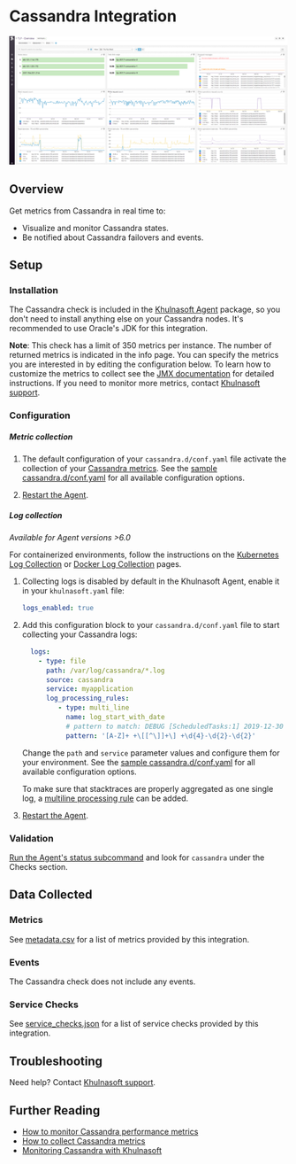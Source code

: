 # Cassandra Integration

![Cassandra default dashboard][1]

## Overview

Get metrics from Cassandra in real time to:

- Visualize and monitor Cassandra states.
- Be notified about Cassandra failovers and events.

## Setup

### Installation

The Cassandra check is included in the [Khulnasoft Agent][2] package, so you don't need to install anything else on your Cassandra nodes. It's recommended to use Oracle's JDK for this integration.

**Note**: This check has a limit of 350 metrics per instance. The number of returned metrics is indicated in the info page. You can specify the metrics you are interested in by editing the configuration below. To learn how to customize the metrics to collect see the [JMX documentation][3] for detailed instructions. If you need to monitor more metrics, contact [Khulnasoft support][4].

### Configuration

##### Metric collection

1. The default configuration of your `cassandra.d/conf.yaml` file activate the collection of your [Cassandra metrics](#metrics). See the [sample cassandra.d/conf.yaml][5] for all available configuration options.

2. [Restart the Agent][6].

##### Log collection

_Available for Agent versions >6.0_

For containerized environments, follow the instructions on the [Kubernetes Log Collection][18] or [Docker Log Collection][19] pages.

1. Collecting logs is disabled by default in the Khulnasoft Agent, enable it in your `khulnasoft.yaml` file:

   ```yaml
   logs_enabled: true
   ```

2. Add this configuration block to your `cassandra.d/conf.yaml` file to start collecting your Cassandra logs:

   ```yaml
     logs:
       - type: file
         path: /var/log/cassandra/*.log
         source: cassandra
         service: myapplication
         log_processing_rules:
            - type: multi_line
              name: log_start_with_date
              # pattern to match: DEBUG [ScheduledTasks:1] 2019-12-30
              pattern: '[A-Z]+ +\[[^\]]+\] +\d{4}-\d{2}-\d{2}'
   ```

    Change the `path` and `service` parameter values and configure them for your environment. See the [sample cassandra.d/conf.yaml][5] for all available configuration options.

    To make sure that stacktraces are properly aggregated as one single log, a [multiline processing rule][7] can be added.

3. [Restart the Agent][6].

### Validation

[Run the Agent's status subcommand][11] and look for `cassandra` under the Checks section.

## Data Collected

### Metrics

See [metadata.csv][12] for a list of metrics provided by this integration.

### Events

The Cassandra check does not include any events.

### Service Checks

See [service_checks.json][13] for a list of service checks provided by this integration.

## Troubleshooting

Need help? Contact [Khulnasoft support][4].

## Further Reading

- [How to monitor Cassandra performance metrics][14]
- [How to collect Cassandra metrics][15]
- [Monitoring Cassandra with Khulnasoft][16]

[1]: https://raw.githubusercontent.com/KhulnaSoft/integrations-core/master/cassandra/images/cassandra_dashboard.png
[2]: https://app.khulnasoft.com/account/settings/agent/latest
[3]: https://docs.khulnasoft.com/integrations/java/
[4]: https://docs.khulnasoft.com/help/
[5]: https://github.com/KhulnaSoft/integrations-core/blob/master/cassandra/khulnasoft_checks/cassandra/data/conf.yaml.example
[6]: https://docs.khulnasoft.com/agent/guide/agent-commands/#start-stop-and-restart-the-agent
[7]: https://docs.khulnasoft.com/agent/logs/advanced_log_collection/?tab=exclude_at_match#multi-line-aggregation
[8]: https://docs.khulnasoft.com/agent/kubernetes/integrations/
[9]: https://docs.khulnasoft.com/agent/guide/autodiscovery-with-jmx/?tab=containerizedagent
[10]: https://docs.khulnasoft.com/agent/kubernetes/log/
[11]: https://docs.khulnasoft.com/agent/guide/agent-commands/#agent-status-and-information
[12]: https://github.com/KhulnaSoft/integrations-core/blob/master/cassandra/metadata.csv
[13]: https://github.com/KhulnaSoft/integrations-core/blob/master/cassandra/assets/service_checks.json
[14]: https://www.khulnasoft.com/blog/how-to-monitor-cassandra-performance-metrics
[15]: https://www.khulnasoft.com/blog/how-to-collect-cassandra-metrics
[16]: https://www.khulnasoft.com/blog/monitoring-cassandra-with-khulnasoft
[17]: https://docs.khulnasoft.com/agent/guide/autodiscovery-with-jmx/?tab=containeragent#autodiscovery-annotations
[18]: https://docs.khulnasoft.com/containers/kubernetes/log/
[19]: https://docs.khulnasoft.com/containers/docker/log/
